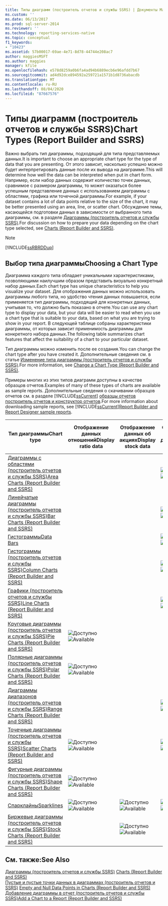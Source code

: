 ```yaml
---
title: Типы диаграмм (построитель отчетов и службы SSRS) | Документы Майкрософт
ms.custom: ''
ms.date: 06/13/2017
ms.prod: sql-server-2014
ms.reviewer: ''
ms.technology: reporting-services-native
ms.topic: conceptual
f1_keywords:
- "10423"
ms.assetid: 57b00017-69ae-4e71-8d78-44744e208ac7
author: maggiesMSFT
ms.author: maggies
manager: kfile
ms.openlocfilehash: e578d8259a0b6fa4ad94b6889ecb6e96afdd7b67
ms.sourcegitcommit: ad4d92dce894592a259721a1571b1d8736abacdb
ms.translationtype: MT
ms.contentlocale: ru-RU
ms.lasthandoff: 08/04/2020
ms.locfileid: "87667576"
---
```

# <a name="chart-types-report-builder-and-ssrs"></a><span data-ttu-id="acd94-102">Типы диаграмм (построитель отчетов и службы SSRS)</span><span class="sxs-lookup"><span data-stu-id="acd94-102">Chart Types (Report Builder and SSRS)</span></span>
  <span data-ttu-id="acd94-103">Важно выбрать тип диаграммы, подходящий для типа представляемых данных.</span><span class="sxs-lookup"><span data-stu-id="acd94-103">It is important to choose an appropriate chart type for the type of data that you are presenting.</span></span> <span data-ttu-id="acd94-104">От этого зависит, насколько успешно можно будет интерпретировать данные после их вывода на диаграмме.</span><span class="sxs-lookup"><span data-stu-id="acd94-104">This will determine how well the data can be interpreted when put in chart form.</span></span> <span data-ttu-id="acd94-105">Например, если набор данных содержит количество точек данных, сравнимое с размером диаграммы, то может оказаться более успешным представление данных с использованием диаграммы с областями, графика или точечной диаграммы.</span><span class="sxs-lookup"><span data-stu-id="acd94-105">For example, if your dataset contains a lot of data points relative to the size of the chart, it may be better presented using an area, line, or scatter chart.</span></span> <span data-ttu-id="acd94-106">Обсуждение темы, касающейся подготовки данных в зависимости от выбранного типа диаграммы, см. в разделе [Диаграммы (построитель отчетов и службы SSRS)](charts-report-builder-and-ssrs.md).</span><span class="sxs-lookup"><span data-stu-id="acd94-106">For discussion on how to prepare your data depending on the chart type selected, see [Charts &#40;Report Builder and SSRS&#41;](charts-report-builder-and-ssrs.md).</span></span>  
  
> [!NOTE]  
>  [!INCLUDE[ssRBRDDup](../../includes/ssrbrddup-md.md)]  
  
## <a name="choosing-a-chart-type"></a><span data-ttu-id="acd94-107">Выбор типа диаграммы</span><span class="sxs-lookup"><span data-stu-id="acd94-107">Choosing a Chart Type</span></span>  
 <span data-ttu-id="acd94-108">Диаграмма каждого типа обладает уникальными характеристиками, позволяющими наилучшим образом представить визуально конкретный набор данных.</span><span class="sxs-lookup"><span data-stu-id="acd94-108">Each chart type has unique characteristics to help you visualize your dataset.</span></span> <span data-ttu-id="acd94-109">Для отображения данных можно использовать диаграммы любого типа, но удобство чтения данных повышается, если применяется тип диаграммы, подходящий для конкретных данных, учитывая то, что должно быть показано в отчете.</span><span class="sxs-lookup"><span data-stu-id="acd94-109">You can use any chart type to display your data, but your data will be easier to read when you use a chart type that is suitable to your data, based on what you are trying to show in your report.</span></span> <span data-ttu-id="acd94-110">В следующей таблице собраны характеристики диаграммы, от которых зависит применимость диаграммы для конкретного набора данных.</span><span class="sxs-lookup"><span data-stu-id="acd94-110">The following table summarizes chart features that affect the suitability of a chart to your particular dataset.</span></span>  
  
 <span data-ttu-id="acd94-111">Тип диаграммы можно изменить после ее создания.</span><span class="sxs-lookup"><span data-stu-id="acd94-111">You can change the chart type after you have created it.</span></span> <span data-ttu-id="acd94-112">Дополнительные сведения см. в статье [Изменение типа диаграммы (построитель отчетов и службы SSRS)](change-a-chart-type-report-builder-and-ssrs.md).</span><span class="sxs-lookup"><span data-stu-id="acd94-112">For more information, see [Change a Chart Type &#40;Report Builder and SSRS&#41;](change-a-chart-type-report-builder-and-ssrs.md).</span></span>  
  
 <span data-ttu-id="acd94-113">Примеры многих из этих типов диаграмм доступны в качестве образцов отчетов.</span><span class="sxs-lookup"><span data-stu-id="acd94-113">Examples of many of these types of charts are available as sample reports.</span></span> <span data-ttu-id="acd94-114">Дополнительные сведения о скачивании образцов отчетов см. в разделе [!INCLUDE[ssCurrent](../../includes/sscurrent-md.md)] [образцы отчетов построитель отчетов и конструктор отчетов](https://go.microsoft.com/fwlink/?LinkId=198283).</span><span class="sxs-lookup"><span data-stu-id="acd94-114">For more information about downloading sample reports, see [!INCLUDE[ssCurrent](../../includes/sscurrent-md.md)][Report Builder and Report Designer sample reports](https://go.microsoft.com/fwlink/?LinkId=198283).</span></span>  
  
|<span data-ttu-id="acd94-115">Тип диаграммы</span><span class="sxs-lookup"><span data-stu-id="acd94-115">Chart type</span></span>|<span data-ttu-id="acd94-116">Отображение данных отношений</span><span class="sxs-lookup"><span data-stu-id="acd94-116">Display ratio data</span></span>|<span data-ttu-id="acd94-117">Отображение данных об акциях</span><span class="sxs-lookup"><span data-stu-id="acd94-117">Display stock data</span></span>|<span data-ttu-id="acd94-118">Отображение линейных данных</span><span class="sxs-lookup"><span data-stu-id="acd94-118">Display linear data</span></span>|<span data-ttu-id="acd94-119">Отображение многозначных данных</span><span class="sxs-lookup"><span data-stu-id="acd94-119">Display multi-value data</span></span>|  
|----------------|------------------------|------------------------|-------------------------|-------------------------------|  
|[<span data-ttu-id="acd94-120">Диаграммы с областями (построитель отчетов и службы SSRS)</span><span class="sxs-lookup"><span data-stu-id="acd94-120">Area Charts &#40;Report Builder and SSRS&#41;</span></span>](area-charts-report-builder-and-ssrs.md)|||<span data-ttu-id="acd94-121">![Доступно](../media/greencheck.gif "Доступно")</span><span class="sxs-lookup"><span data-stu-id="acd94-121">![Available](../media/greencheck.gif "Available")</span></span>||  
|[<span data-ttu-id="acd94-122">Линейчатые диаграммы (построитель отчетов и службы SSRS)</span><span class="sxs-lookup"><span data-stu-id="acd94-122">Bar Charts &#40;Report Builder and SSRS&#41;</span></span>](bar-charts-report-builder-and-ssrs.md)|||<span data-ttu-id="acd94-123">![Доступно](../media/greencheck.gif "Доступно")</span><span class="sxs-lookup"><span data-stu-id="acd94-123">![Available](../media/greencheck.gif "Available")</span></span>||  
|[<span data-ttu-id="acd94-124">Гистограммы</span><span class="sxs-lookup"><span data-stu-id="acd94-124">Data Bars</span></span>](sparklines-and-data-bars-report-builder-and-ssrs.md)|||<span data-ttu-id="acd94-125">![Доступно](../media/greencheck.gif "Доступно")</span><span class="sxs-lookup"><span data-stu-id="acd94-125">![Available](../media/greencheck.gif "Available")</span></span>||  
|[<span data-ttu-id="acd94-126">Гистограммы (построитель отчетов и службы SSRS)</span><span class="sxs-lookup"><span data-stu-id="acd94-126">Column Charts &#40;Report Builder and SSRS&#41;</span></span>](column-charts-report-builder-and-ssrs.md)|||<span data-ttu-id="acd94-127">![Доступно](../media/greencheck.gif "Доступно")</span><span class="sxs-lookup"><span data-stu-id="acd94-127">![Available](../media/greencheck.gif "Available")</span></span>||  
|[<span data-ttu-id="acd94-128">Графики (построитель отчетов и службы SSRS)</span><span class="sxs-lookup"><span data-stu-id="acd94-128">Line Charts &#40;Report Builder and SSRS&#41;</span></span>](line-charts-report-builder-and-ssrs.md)|||<span data-ttu-id="acd94-129">![Доступно](../media/greencheck.gif "Доступно")</span><span class="sxs-lookup"><span data-stu-id="acd94-129">![Available](../media/greencheck.gif "Available")</span></span>||  
|[<span data-ttu-id="acd94-130">Круговые диаграммы (построитель отчетов и службы SSRS)</span><span class="sxs-lookup"><span data-stu-id="acd94-130">Pie Charts &#40;Report Builder and SSRS&#41;</span></span>](pie-charts-report-builder-and-ssrs.md)|<span data-ttu-id="acd94-131">![Доступно](../media/greencheck.gif "Доступно")</span><span class="sxs-lookup"><span data-stu-id="acd94-131">![Available](../media/greencheck.gif "Available")</span></span>||||  
|[<span data-ttu-id="acd94-132">Полярные диаграммы (построитель отчетов и службы SSRS)</span><span class="sxs-lookup"><span data-stu-id="acd94-132">Polar Charts &#40;Report Builder and SSRS&#41;</span></span>](polar-charts-report-builder-and-ssrs.md)|<span data-ttu-id="acd94-133">![Доступно](../media/greencheck.gif "Доступно")</span><span class="sxs-lookup"><span data-stu-id="acd94-133">![Available](../media/greencheck.gif "Available")</span></span>||||  
|[<span data-ttu-id="acd94-134">Диаграммы диапазонов (построитель отчетов и службы SSRS)</span><span class="sxs-lookup"><span data-stu-id="acd94-134">Range Charts &#40;Report Builder and SSRS&#41;</span></span>](range-charts-report-builder-and-ssrs.md)|||<span data-ttu-id="acd94-135">![Доступно](../media/greencheck.gif "Доступно")</span><span class="sxs-lookup"><span data-stu-id="acd94-135">![Available](../media/greencheck.gif "Available")</span></span>|<span data-ttu-id="acd94-136">![Доступно](../media/greencheck.gif "Доступно")</span><span class="sxs-lookup"><span data-stu-id="acd94-136">![Available](../media/greencheck.gif "Available")</span></span>|  
|[<span data-ttu-id="acd94-137">Точечные диаграммы (построитель отчетов и службы SSRS)</span><span class="sxs-lookup"><span data-stu-id="acd94-137">Scatter Charts &#40;Report Builder and SSRS&#41;</span></span>](scatter-charts-report-builder-and-ssrs.md)|<span data-ttu-id="acd94-138">![Доступно](../media/greencheck.gif "Доступно")</span><span class="sxs-lookup"><span data-stu-id="acd94-138">![Available](../media/greencheck.gif "Available")</span></span>||<span data-ttu-id="acd94-139">![Доступно](../media/greencheck.gif "Доступно")</span><span class="sxs-lookup"><span data-stu-id="acd94-139">![Available](../media/greencheck.gif "Available")</span></span>||  
|[<span data-ttu-id="acd94-140">Фигурные диаграммы (построитель отчетов и службы SSRS)</span><span class="sxs-lookup"><span data-stu-id="acd94-140">Shape Charts &#40;Report Builder and SSRS&#41;</span></span>](shape-charts-report-builder-and-ssrs.md)|<span data-ttu-id="acd94-141">![Доступно](../media/greencheck.gif "Доступно")</span><span class="sxs-lookup"><span data-stu-id="acd94-141">![Available](../media/greencheck.gif "Available")</span></span>||||  
|[<span data-ttu-id="acd94-142">Спарклайны</span><span class="sxs-lookup"><span data-stu-id="acd94-142">Sparklines</span></span>](sparklines-and-data-bars-report-builder-and-ssrs.md)|<span data-ttu-id="acd94-143">![Доступно](../media/greencheck.gif "Доступно")</span><span class="sxs-lookup"><span data-stu-id="acd94-143">![Available](../media/greencheck.gif "Available")</span></span>|<span data-ttu-id="acd94-144">![Доступно](../media/greencheck.gif "Доступно")</span><span class="sxs-lookup"><span data-stu-id="acd94-144">![Available](../media/greencheck.gif "Available")</span></span>|<span data-ttu-id="acd94-145">![Доступно](../media/greencheck.gif "Доступно")</span><span class="sxs-lookup"><span data-stu-id="acd94-145">![Available](../media/greencheck.gif "Available")</span></span>|<span data-ttu-id="acd94-146">![Доступно](../media/greencheck.gif "Доступно")</span><span class="sxs-lookup"><span data-stu-id="acd94-146">![Available](../media/greencheck.gif "Available")</span></span>|  
|[<span data-ttu-id="acd94-147">Биржевые диаграммы (построитель отчетов и службы SSRS)</span><span class="sxs-lookup"><span data-stu-id="acd94-147">Stock Charts &#40;Report Builder and SSRS&#41;</span></span>](stock-charts-report-builder-and-ssrs.md)||<span data-ttu-id="acd94-148">![Доступно](../media/greencheck.gif "Доступно")</span><span class="sxs-lookup"><span data-stu-id="acd94-148">![Available](../media/greencheck.gif "Available")</span></span>||<span data-ttu-id="acd94-149">![Доступно](../media/greencheck.gif "Доступно")</span><span class="sxs-lookup"><span data-stu-id="acd94-149">![Available](../media/greencheck.gif "Available")</span></span>|  
  
## <a name="see-also"></a><span data-ttu-id="acd94-150">См. также:</span><span class="sxs-lookup"><span data-stu-id="acd94-150">See Also</span></span>  
 <span data-ttu-id="acd94-151">[Диаграммы &#40;построитель отчетов и службы SSRS&#41;](charts-report-builder-and-ssrs.md) </span><span class="sxs-lookup"><span data-stu-id="acd94-151">[Charts &#40;Report Builder and SSRS&#41;](charts-report-builder-and-ssrs.md) </span></span>  
 <span data-ttu-id="acd94-152">[Пустые и пустые точки данных в диаграммах &#40;построитель отчетов и SSRS&#41;](empty-and-null-data-points-in-charts-report-builder-and-ssrs.md) </span><span class="sxs-lookup"><span data-stu-id="acd94-152">[Empty and Null Data Points in Charts &#40;Report Builder and SSRS&#41;](empty-and-null-data-points-in-charts-report-builder-and-ssrs.md) </span></span>  
 [<span data-ttu-id="acd94-153">Добавление диаграммы в отчет (построитель отчетов и службы SSRS)</span><span class="sxs-lookup"><span data-stu-id="acd94-153">Add a Chart to a Report &#40;Report Builder and SSRS&#41;</span></span>](add-a-chart-to-a-report-report-builder-and-ssrs.md)  
  
  

